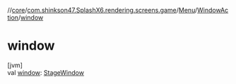 //[core](../../../../index.md)/[com.shinkson47.SplashX6.rendering.screens.game](../../index.md)/[Menu](../index.md)/[WindowAction](index.md)/[window](window.md)

# window

[jvm]\
val [window](window.md): [StageWindow](../../../com.shinkson47.SplashX6.rendering.ui/-stage-window/index.md)
